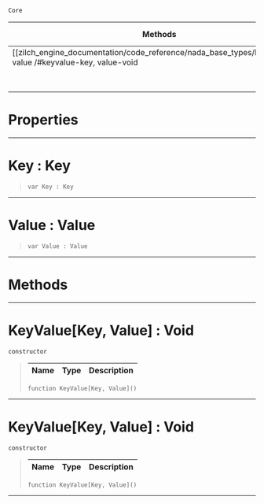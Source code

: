  `Core`

|Methods|Properties|Base Classes|Derived Classes|
|---|---|---|---|
|[[zilch_engine_documentation/code_reference/nada_base_types/keyvalue_key, value /#keyvalue-key, value-void | Constructor]]|[[zilch_engine_documentation/code_reference/nada_base_types/keyvalue_key, value /#key-key | Key]]| | |
| |[[zilch_engine_documentation/code_reference/nada_base_types/keyvalue_key, value /#value-value | Value]]| | |


 #  Properties


---  
 #  Key : Key

> 
> ```TS:Nada
> var Key : Key


---  
 #  Value : Value

> 
> ```TS:Nada
> var Value : Value


---  
 #  Methods


---  
 #  KeyValue[Key, Value] : Void

 `constructor`

> 
> |Name|Type|Description|
> |---|---|---|
> ```TS:Nada
> function KeyValue[Key, Value]()
> ``` 


---  
 #  KeyValue[Key, Value] : Void

 `constructor`

> 
> |Name|Type|Description|
> |---|---|---|
> ```TS:Nada
> function KeyValue[Key, Value]()
> ``` 


---  
 

 